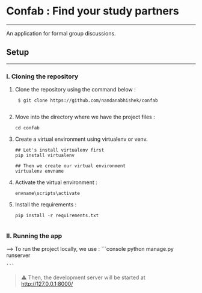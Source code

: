 # Confab : Find your study partners
**<hr>**

An application for formal group discussions.


## Setup
<hr>

### I. Cloning the repository

1. Clone the repository using the command below :
   ```console
    $ git clone https://github.com/nandanabhishek/confab
    
    ```
    
2. Move into the directory where we have the project files : 
   ```console
   cd confab

   ```
   
3.  Create a virtual environment using virtualenv or venv.
     ```console
     ## Let's install virtualenv first
     pip install virtualenv

     ## Then we create our virtual environment
     virtualenv envname
     
     ```
     
4. Activate the virtual environment :
   ```console
   envname\scripts\activate

   ```
   
5. Install the requirements :
   ```console
   pip install -r requirements.txt
 
   ```
   
### II. Running the app

--> To run the project locally, we use :
    ```console
    python manage.py runserver

    ```
    
> ⚠ Then, the development server will be started at http://127.0.0.1:8000/
   
